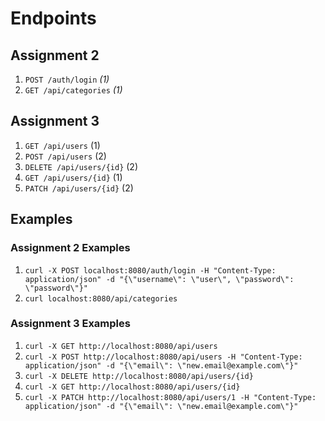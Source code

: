 # Endpoints

## Assignment 2

1. `POST /auth/login` *(1)*
2. `GET /api/categories` *(1)*

## Assignment 3

1. `GET /api/users` (1)
2. `POST /api/users` (2)
3. `DELETE /api/users/{id}` (2)
4. `GET /api/users/{id}` (1)
5. `PATCH /api/users/{id}` (2)  

## Examples

### Assignment 2 Examples

1. `curl -X POST localhost:8080/auth/login -H "Content-Type: application/json" -d "{\"username\": \"user\", \"password\": \"password\"}"`
2. `curl localhost:8080/api/categories`

### Assignment 3 Examples

1. `curl -X GET http://localhost:8080/api/users`
2. `curl -X POST http://localhost:8080/api/users -H "Content-Type: application/json" -d "{\"email\": \"new.email@example.com\"}"`
3. `curl -X DELETE http://localhost:8080/api/users/{id}`
4. `curl -X GET http://localhost:8080/api/users/{id}`
5. `curl -X PATCH http://localhost:8080/api/users/1 -H "Content-Type: application/json" -d "{\"email\": \"new.email@example.com\"}"`